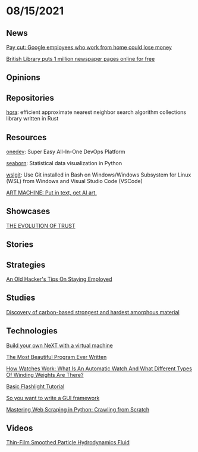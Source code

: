 # 08/15/2021

## News
[Pay cut: Google employees who work from home could lose money](https://www.reuters.com/world/the-great-reboot/pay-cut-google-employees-who-work-home-could-lose-money-2021-08-10/)

[British Library puts 1 million newspaper pages online for free](https://www.ianvisits.co.uk/blog/2021/08/11/british-library-puts-1-million-newspaper-pages-online-for-free/)

## Opinions

## Repositories
[hora](https://github.com/hora-search/hora): efficient approximate nearest neighbor search algorithm collections library written in Rust

## Resources
[onedev](https://github.com/theonedev/onedev): Super Easy All-In-One DevOps Platform

[seaborn](https://github.com/mwaskom/seaborn): Statistical data visualization in Python

[wslgit](https://github.com/andy-5/wslgit): Use Git installed in Bash on Windows/Windows Subsystem for Linux (WSL) from Windows and Visual Studio Code (VSCode)

[ART MACHINE: Put in text, get AI art.](https://colab.research.google.com/drive/1n_xrgKDlGQcCF6O-eL3NOd_x4NSqAUjK)

## Showcases
[THE EVOLUTION OF TRUST](https://ncase.me/trust/)

## Stories

## Strategies
[An Old Hacker's Tips On Staying Employed](https://madned.substack.com/p/an-old-hackers-tips-on-staying-employed)

## Studies
[Discovery of carbon-based strongest and hardest amorphous material](https://academic.oup.com/nsr/advance-article/doi/10.1093/nsr/nwab140/6342164)

## Technologies
[Build your own NeXT with a virtual machine](https://learn.adafruit.com/build-your-own-next-with-a-virtual-machine?view=all)

[The Most Beautiful Program Ever Written](https://www.lvguowei.me/post/the-most-beautiful-program-ever-written/)

[How Watches Work: What Is An Automatic Watch And What Different Types Of Winding Weights Are There?](https://www.fratellowatches.com/how-watches-work-what-is-an-automatic-watch-and-what-different-types-of-winding-weights-are-there/)

[Basic Flashlight Tutorial](http://www.asos1.com/flashlight/flashlight01.htm)

[So you want to write a GUI framework](https://www.cmyr.net/blog/gui-framework-ingredients.html)

[Mastering Web Scraping in Python: Crawling from Scratch](https://www.zenrows.com/blog/mastering-web-scraping-in-python-crawling-from-scratch)

## Videos
[Thin-Film Smoothed Particle Hydrodynamics Fluid](https://www.youtube.com/watch?v=__1VjKF-gTk)
